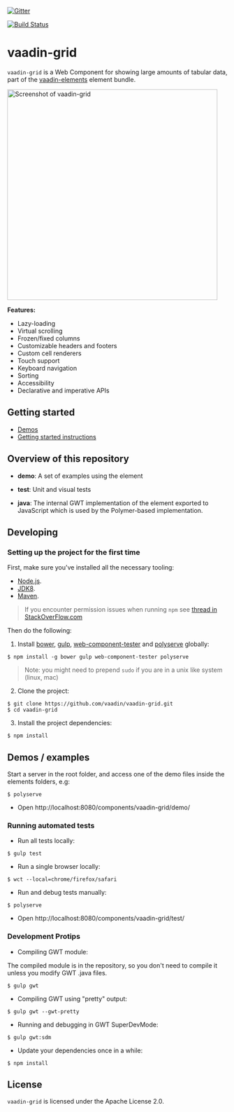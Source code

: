 
[![Gitter](https://badges.gitter.im/Join%20Chat.svg)](https://gitter.im/vaadin/vaadin-elements?utm_source=badge&utm_medium=badge&utm_campaign=pr-badge)

[![Build Status](https://travis-ci.org/vaadin/vaadin-grid.svg?branch=master)](https://travis-ci.org/vaadin/vaadin-grid)

# vaadin-grid

`vaadin-grid` is a Web Component for showing large amounts of tabular data, part of the [vaadin-elements](https://github.com/vaadin/vaadin-elements) element bundle.

<img src="screenshot.png" width="481" alt="Screenshot of vaadin-grid" />

**Features:**
 - Lazy-loading
 - Virtual scrolling
 - Frozen/fixed columns
 - Customizable headers and footers
 - Custom cell renderers
 - Touch support
 - Keyboard navigation
 - Sorting
 - Accessibility
 - Declarative and imperative APIs

## Getting started

 - [Demos](https://cdn.vaadin.com/vaadin-elements/latest/vaadin-grid/demo/)
 - [Getting started instructions](https://cdn.vaadin.com/vaadin-elements/latest/vaadin-elements/demo/)

## Overview of this repository

- **demo**:
  A set of examples using the element

- **test**:
  Unit and visual tests

- **java**:
  The internal GWT implementation of the element
  exported to JavaScript which is used by the Polymer-based implementation.


## Developing

### Setting up the project for the first time

First, make sure you've installed all the necessary tooling:
- [Node.js](http://nodejs.org).
- [JDK8](http://www.oracle.com/technetwork/java/javase/downloads/index.html).
- [Maven](http://maven.apache.org/download.cgi).

> If you encounter permission issues when running `npm` see [thread in StackOverFlow.com](http://stackoverflow.com/questions/16151018/npm-throws-error-without-sudo)

Then do the following:

1. Install [bower](https://www.npmjs.com/package/bower), [gulp](https://www.npmjs.com/package/gulp), [web-component-tester](https://www.npmjs.com/package/web-component-tester) and [polyserve](https://www.npmjs.com/package/polyserve) globally:
 ```shell
 $ npm install -g bower gulp web-component-tester polyserve
 ```

 > Note: you might need to prepend `sudo` if you are in a unix like system (linux, mac)

2. Clone the project:
 ```shell
 $ git clone https://github.com/vaadin/vaadin-grid.git
 $ cd vaadin-grid
 ```

3. Install the project dependencies:
 ```shell
 $ npm install
 ```

## Demos / examples

Start a server in the root folder, and access one of the demo files inside
the elements folders, e.g:
```shell
$ polyserve
```
- Open http://localhost:8080/components/vaadin-grid/demo/


### Running automated tests

- Run all tests locally:
```shell
$ gulp test
```
- Run a single browser locally:
```shell
$ wct --local=chrome/firefox/safari
```
- Run and debug tests manually:
```shell
$ polyserve
```
- Open http://localhost:8080/components/vaadin-grid/test/


### Development Protips

- Compiling GWT module:

The compiled module is in the repository, so you don't need to compile it unless
you modify GWT .java files.

```shell
$ gulp gwt
```
- Compiling GWT using "pretty" output:
```shell
$ gulp gwt --gwt-pretty
```


- Running and debugging in GWT SuperDevMode:
```shell
$ gulp gwt:sdm
```
- Update your dependencies once in a while:
```shell
$ npm install
```


## License

`vaadin-grid` is licensed under the Apache License 2.0.
